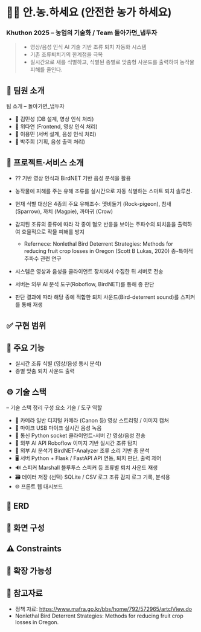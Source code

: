 # 🧑‍🌾 안.농.하세요 (안전한 농가 하세요)
### Khuthon 2025 – 농업의 기술화 / Team 돌아가면_냅두자

> - 영상/음성 인식 AI 기술 기반 조류 퇴치 자동화 시스템
> - 기존 조류퇴치기의 한계점을 극복
> - 실시간으로 새를 식별하고, 식별된 종별로 맞춤형 사운드를 출력하여 농작물 피해를 줄인다.

## 🐤 팀원 소개
팀 소개 – 돌아가면_냅두자
- 👤 김민성 (DB 설계, 영상 인식 처리)
- 👤 위다연 (Frontend, 영상 인식 처리)
- 👤 이용민 (서버 설계, 음성 인식 처리)
- 👤 박주희 (기획, 음성 출력 처리)

## 📌 프로젝트·서비스 소개 
- ?? 기반 영상 인식과 BirdNET 기반 음성 분석을 활용
- 농작물에 피해를 주는 유해 조류를 실시간으로 자동 식별하는 스마트 퇴치 솔루션.

- 현재 식별 대상은 4종의 주요 유해조수: 멧비둘기 (Rock-pigeon), 참새 (Sparrow), 까치 (Magpie), 까마귀 (Crow)

- 감지된 조류의 종류에 따라 각 종이 혐오 반응을 보이는 주파수의 퇴치음을 출력하여
효율적으로 작물 피해를 방지
  - Refernece: Nonlethal Bird Deterrent Strategies: Methods for reducing fruit crop losses in Oregon (Scott B Lukas, 2020)​ 종-특이적 주파수 관련 연구
- 시스템은 영상과 음성을 클라이언트 장치에서 수집한 뒤 서버로 전송
- 서버는 외부 AI 분석 도구(Roboflow, BirdNET)를 통해 종 판단
- 판단 결과에 따라 해당 종에 적합한 퇴치 사운드(Bird-deterrent sound​)를 스피커를 통해 재생


## ✅ 구현 범위
 

## 🍎 주요 기능
- 실시간 조류 식별 (영상/음성 동시 분석)
- 종별 맞춤 퇴치 사운드 출력


## ⚙️ 기술 스택
 – 기술 스택 정리
구성 요소	기술 / 도구	역할
- 🎥 카메라	일반 디지털 카메라 (Canon 등)	영상 스트리밍 / 이미지 캡처
- 🎤 마이크	USB 마이크	실시간 음성 녹음
- 📡 통신	Python socket	클라이언트-서버 간 영상/음성 전송
- 🧠 외부 AI API	Roboflow	이미지 기반 실시간 조류 탐지
- 🧠 외부 AI 분석기	BirdNET-Analyzer	조류 소리 기반 종 분석
- 🖥️ 서버	Python + Flask / FastAPI	API 연동, 퇴치 판단, 출력 제어
- 🔊 스피커	Marshall 블루투스 스피커 등	조류별 퇴치 사운드 재생
- 🗃 데이터 저장	(선택) SQLite / CSV 로그	조류 감지 로그 기록, 분석용
- 🌐 프론트	웹 대시보드


## 🔎 ERD

## 📱 화면 구성

## ⚠️ Constraints

## 🌱 확장 가능성

## 📄 참고자료
- 정책 자료: https://www.mafra.go.kr/bbs/home/792/572965/artclView.do
- Nonlethal Bird Deterrent Strategies: Methods for reducing fruit crop losses in Oregon.

